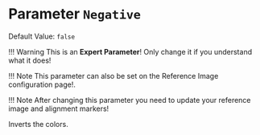 # Parameter `Negative`
Default Value: `false`

!!! Warning
    This is an **Expert Parameter**! Only change it if you understand what it does!
      
!!! Note
    This parameter can also be set on the Reference Image configuration page!.

!!! Note
    After changing this parameter you need to update your reference image and alignment markers!

Inverts the colors.
